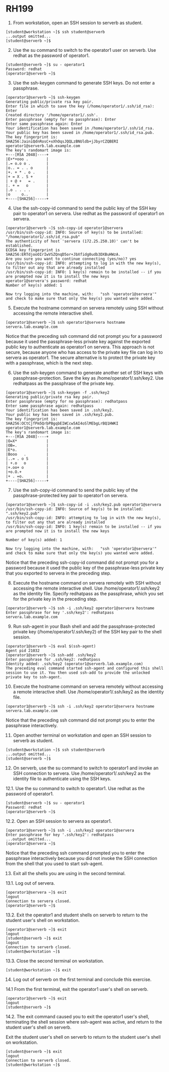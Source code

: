 # RH199

1. From workstation, open an SSH session to serverb as student.

```
[student@workstation ~]$ ssh student@serverb
...output omitted...
[student@serverb ~]$ 
```

2. Use the su command to switch to the operator1 user on serverb. Use redhat as the password of operator1.

```
[student@serverb ~]$ su - operator1
Password: redhat
[operator1@serverb ~]$ 
```

3. Use the ssh-keygen command to generate SSH keys. Do not enter a passphrase.

```
[operator1@serverb ~]$ ssh-keygen
Generating public/private rsa key pair.
Enter file in which to save the key (/home/operator1/.ssh/id_rsa): Enter
Created directory '/home/operator1/.ssh'.
Enter passphrase (empty for no passphrase): Enter
Enter same passphrase again: Enter
Your identification has been saved in /home/operator1/.ssh/id_rsa.
Your public key has been saved in /home/operator1/.ssh/id_rsa.pub.
The key fingerprint is:
SHA256:JainiQdnRosC+xXhOqsJQQLzBNUldb+jJbyrCZQBERI operator1@serverb.lab.example.com
The key's randomart image is:
+---[RSA 2048]----+
|E+*+ooo .        |
|.= o.o o .       |
|o.. = . . o      |
|+. + * . o .     |
|+ = X . S +      |
| + @ +   = .     |
|. + =   o        |
|.o . . . .       |
|o     o..        |
+----[SHA256]-----+
```

4. Use the ssh-copy-id command to send the public key of the SSH key pair to operator1 on servera. Use redhat as the password of operator1 on servera.

```
[operator1@serverb ~]$ ssh-copy-id operator1@servera
/usr/bin/ssh-copy-id: INFO: Source of key(s) to be installed: "/home/operator1/.ssh/id_rsa.pub"
The authenticity of host 'servera (172.25.250.10)' can't be established.
ECDSA key fingerprint is SHA256:ERTdjooOIrIwVSZQnqD5or+JbXfidg0udb3DXBuHWzA.
Are you sure you want to continue connecting (yes/no)? yes
/usr/bin/ssh-copy-id: INFO: attempting to log in with the new key(s), to filter out any that are already installed
/usr/bin/ssh-copy-id: INFO: 1 key(s) remain to be installed -- if you are prompted now it is to install the new keys
operator1@servera's password: redhat
Number of key(s) added: 1

Now try logging into the machine, with:   "ssh 'operator1@servera'"
and check to make sure that only the key(s) you wanted were added.
```

5. Execute the hostname command on servera remotely using SSH without accessing the remote interactive shell.

```
[operator1@serverb ~]$ ssh operator1@servera hostname
servera.lab.example.com
```

Notice that the preceding ssh command did not prompt you for a password because it used the passphrase-less private key against the exported public key to authenticate as operator1 on servera. This approach is not secure, because anyone who has access to the private key file can log in to servera as operator1. The secure alternative is to protect the private key with a passphrase, which is the next step.

6. Use the ssh-keygen command to generate another set of SSH keys with passphrase-protection. Save the key as /home/operator1/.ssh/key2. Use redhatpass as the passphrase of the private key.

```
[operator1@serverb ~]$ ssh-keygen -f .ssh/key2
Generating public/private rsa key pair.
Enter passphrase (empty for no passphrase): redhatpass
Enter same passphrase again: redhatpass
Your identification has been saved in .ssh/key2.
Your public key has been saved in .ssh/key2.pub.
The key fingerprint is:
SHA256:OCtCjfPm5QrbPBgqbEIWCcw5AI4oSlMEbgLrBQ1HWKI operator1@serverb.lab.example.com
The key's randomart image is:
+---[RSA 2048]----+
|O=X*             |
|OB=.             |
|E*o.             |
|Booo   .         |
|..= . o S        |
| +.o   o         |
|+.oo+ o          |
|+o.O.+           |
|+ . =o.          |
+----[SHA256]-----+
```

7. Use the ssh-copy-id command to send the public key of the passphrase-protected key pair to operator1 on servera.

```
[operator1@serverb ~]$ ssh-copy-id -i .ssh/key2.pub operator1@servera
/usr/bin/ssh-copy-id: INFO: Source of key(s) to be installed: ".ssh/key2.pub"
/usr/bin/ssh-copy-id: INFO: attempting to log in with the new key(s), to filter out any that are already installed
/usr/bin/ssh-copy-id: INFO: 1 key(s) remain to be installed -- if you are prompted now it is to install the new keys

Number of key(s) added: 1

Now try logging into the machine, with:   "ssh 'operator1@servera'"
and check to make sure that only the key(s) you wanted were added.
```

Notice that the preceding ssh-copy-id command did not prompt you for a password because it used the public key of the passphrase-less private key that you exported to servera in the preceding step.


8. Execute the hostname command on servera remotely with SSH without accessing the remote interactive shell. Use /home/operator1/.ssh/key2 as the identity file. Specify redhatpass as the passphrase, which you set for the private key in the preceding step.

```
[operator1@serverb ~]$ ssh -i .ssh/key2 operator1@servera hostname
Enter passphrase for key '.ssh/key2': redhatpass
servera.lab.example.com
```

9. Run ssh-agent in your Bash shell and add the passphrase-protected private key (/home/operator1/.ssh/key2) of the SSH key pair to the shell session.

```
[operator1@serverb ~]$ eval $(ssh-agent)
Agent pid 21032
[operator1@serverb ~]$ ssh-add .ssh/key2
Enter passphrase for .ssh/key2: redhatpass
Identity added: .ssh/key2 (operator1@serverb.lab.example.com)
The preceding eval command started ssh-agent and configured this shell session to use it. You then used ssh-add to provide the unlocked private key to ssh-agent.
```

10. Execute the hostname command on servera remotely without accessing a remote interactive shell. Use /home/operator1/.ssh/key2 as the identity file.

```
[operator1@serverb ~]$ ssh -i .ssh/key2 operator1@servera hostname
servera.lab.example.com
```

Notice that the preceding ssh command did not prompt you to enter the passphrase interactively.

11. Open another terminal on workstation and open an SSH session to serverb as student.

```
[student@workstation ~]$ ssh student@serverb
...output omitted...
[student@serverb ~]$ 
```

12. On serverb, use the su command to switch to operator1 and invoke an SSH connection to servera. Use /home/operator1/.ssh/key2 as the identity file to authenticate using the SSH keys.

12.1. Use the su command to switch to operator1. Use redhat as the password of operator1.

```
[student@serverb ~]$ su - operator1
Password: redhat
[operator1@serverb ~]$ 
```

12.2. Open an SSH session to servera as operator1.

```
[operator1@serverb ~]$ ssh -i .ssh/key2 operator1@servera
Enter passphrase for key '.ssh/key2': redhatpass
...output omitted...
[operator1@servera ~]$ 
```

Notice that the preceding ssh command prompted you to enter the passphrase interactively because you did not invoke the SSH connection from the shell that you used to start ssh-agent.

13. Exit all the shells you are using in the second terminal.

13.1. Log out of servera.

```
[operator1@servera ~]$ exit
logout
Connection to servera closed.
[operator1@serverb ~]$ 
```

13.2. Exit the operator1 and student shells on serverb to return to the student user's shell on workstation.

```
[operator1@serverb ~]$ exit
logout
[student@serverb ~]$ exit
logout
Connection to serverb closed.
[student@workstation ~]$ 
```

13.3. Close the second terminal on workstation.

```
[student@workstation ~]$ exit
```

14. Log out of serverb on the first terminal and conclude this exercise.

14.1 From the first terminal, exit the operator1 user's shell on serverb.

```
[operator1@serverb ~]$ exit
logout
[student@serverb ~]$ 
```

14.2. The exit command caused you to exit the operator1 user's shell, terminating the shell session where ssh-agent was active, and return to the student user's shell on serverb.

Exit the student user's shell on serverb to return to the student user's shell on workstation.

```
[student@serverb ~]$ exit
logout
Connection to serverb closed.
[student@workstation ~]$ 
```



